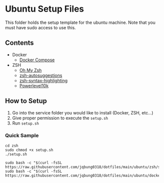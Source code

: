 # Ubuntu Setup Files
This folder holds the setup template for the ubuntu machine.
Note that you must have sudo access to use this.

## Contents
- Docker
    - [Docker Compose](https://github.com/docker/compose)
- ZSH
    - [Oh My Zsh](https://ohmyz.sh/)
    - [zsh-autosuggestions](https://github.com/zsh-users/zsh-autosuggestions)
    - [zsh-syntax-highlighting](https://github.com/zsh-users/zsh-syntax-highlighting)
    - [Powerlevel10k](https://github.com/romkatv/powerlevel10k)

## How to Setup
1. Go into the service folder you would like to install (Docker, ZSH, etc...)
2. Give proper permission to execute the `setup.sh`
3. Run `setup.sh`

### Quick Sample
```shell
cd zsh
sudo chmod +x setup.sh
./setup.sh
```

```shell
sudo bash -c "$(curl -fsSL https://raw.githubusercontent.com/jqbung0318/dotfiles/main/ubuntu/zsh/setup.sh)"
sudo bash -c "$(curl -fsSL https://raw.githubusercontent.com/jqbung0318/dotfiles/main/ubuntu/docker/setup.sh)"
```
